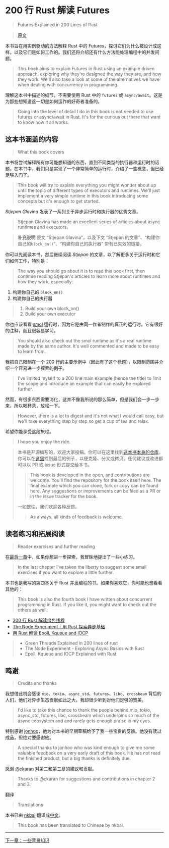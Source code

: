 ﻿# 200 行 Rust 解读 Futures

> Futures Explained in 200 Lines of Rust

> [原文](https://cfsamson.github.io/books-futures-explained/introduction.html)

本书旨在用实例驱动的方法解释 Rust 中的 Futures，探讨它们为什么被设计成这样，以及它们是如何工作的。我们还将介绍还有什么方法能处理编程中的并发问题。

> This book aims to explain Futures in Rust using an example driven approach, exploring why they're designed the way they are, and how they work. We'll also take a look at some of the alternatives we have when dealing with concurrency in programming.

理解这本书中描述的细节，不需要使用 Rust 中的 `futures` 或 `async/await`。这是为那些想知道这一切是如何运作的好奇者准备的。

> Going into the level of detail I do in this book is not needed to use futures or async/await in Rust. It's for the curious out there that want to know how it all works.

## 这本书涵盖的内容

> What this book covers

本书将尝试解释所有你可能想知道的东西，直到不同类型的执行器和运行时的话题。在本书中，我们只是实现了一个非常简单的运行时，介绍了一些概念，但已经足够入门了。

> This book will try to explain everything you might wonder about up until the topic of different types of executors and runtimes. We'll just implement a very simple runtime in this book introducing some concepts but it's enough to get started.

*Stjepan Glavina* 发表了一系列关于异步运行时和执行器的优秀文章。

> Stjepan Glavina has made an excellent series of articles about async runtimes and executors.

> **补充说明** 原文 “Stjepan Glavina”，以及下文 “Stjepan 的文章”、“构建你自己的`block_on()`”、“构建你自己的执行器” 带有已失效的链接。

你可以先阅读本书，然后继续阅读 *Stjepan* 的文章，以了解更多关于运行时和它们如何工作，特别是：

> The way you should go about it is to read this book first, then continue reading Stjepan's articles to learn more about runtimes and how they work, especially:

1. 构建你自己的 `block_on()`
2. 构建你自己的执行器

> 1. Build your own block_on()
> 2. Build your own executor

你也应该看看 [smol](https://github.com/smol-rs/smol) 运行时，因为它是由同一作者制作的真正的运行时。它有很好的注释，而且很容易学习。

> You should also check out the smol runtime as it's a real runtime made by the same author. It's well commented and made to be easy to learn from.

我把自己限制在一个 200 行的主要示例中（因此有了这个标题），以限制范围并介绍一个容易进一步探索的例子。

> I've limited myself to a 200 line main example (hence the title) to limit the scope and introduce an example that can easily be explored further.

然而，有很多东西需要消化，这并不像我所说的那么简单，但是我们会一步一步来，所以喝杯茶，放松一下。

> However, there is a lot to digest and it's not what I would call easy, but we'll take everything step by step so get a cup of tea and relax.

希望你能享受这段旅程。

> I hope you enjoy the ride.

> 本书是开源编写的，欢迎大家投稿。你可以在这里找到[这本书本身的仓库](https://github.com/cfsamson/books-futures-explained)。你可以在[这里](https://github.com/cfsamson/examples-futures)找到最后的例子，以便克隆、分叉或拷贝。任何建议或改进都可以以 PR 或 issue 形式提交给本书。
>
> > This book is developed in the open, and contributions are welcome. You'll find the repository for the book itself here. The final example which you can clone, fork or copy can be found here. Any suggestions or improvements can be filed as a PR or in the issue tracker for the book.
>
> 一如既往，我们欢迎各种反馈。
>
> > As always, all kinds of feedback is welcome.

## 读者练习和拓展阅读

> Reader exercises and further reading

在[最后一章](conclusion-and-exercises.md)中，如果你想进一步探索，我冒昧地提出了一些小练习。

> In the last chapter I've taken the liberty to suggest some small exercises if you want to explore a little further.

本书也是我写的第四本关于 Rust 并发编程的书。如果你喜欢它，你可能也想看看其他的：

> This book is also the fourth book I have written about concurrent programming in Rust. If you like it, you might want to check out the others as well:

- [200 行 Rust 解读绿色线程](https://cfsamson.gitbook.io/green-threads-explained-in-200-lines-of-rust/)
- [The Node Experiment - 用 Rust 探索异步基础](https://cfsamson.github.io/book-exploring-async-basics/)
- [用 Rust 解读 Epoll, Kqueue and IOCP](https://cfsamsonbooks.gitbook.io/epoll-kqueue-iocp-explained/)

> - Green Threads Explained in 200 lines of rust
> - The Node Experiment - Exploring Async Basics with Rust
> - Epoll, Kqueue and IOCP Explained with Rust

## 鸣谢

> Credits and thanks

我想借此机会感谢 `mio`、`tokio`、`async_std`、`futures`、`libc`、`crossbeam` 背后的人们，他们对异步生态贡献如此之大，我却很少听到对他们足够的赞美。

> I'd like to take this chance to thank the people behind mio, tokio, async_std, futures, libc, crossbeam which underpins so much of the async ecosystem and and rarely gets enough praise in my eyes.

特别感谢 [jonhoo](https://twitter.com/jonhoo)，他为对本书的早期草稿给予了我一些宝贵的反馈。他没有读过成品，但绝对要感谢他。

> A special thanks to jonhoo who was kind enough to give me some valuable feedback on a very early draft of this book. He has not read the finished product, but a big thanks is definitely due.

感谢 [@ckaran](https://github.com/ckaran) 对第二和第三章的建议和贡献。

> Thanks to @ckaran for suggestions and contributions in chapter 2 and 3.

翻译

> Translations

本书已由 [nkbai](https://github.com/nkbai) 翻译成[中文](https://stevenbai.top/rust/futures_explained_in_200_lines_of_rust/)。

> This book has been translated to Chinese by nkbai.

---

[下一章：一些背景知识](some-background-information.md)
